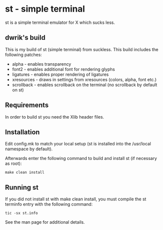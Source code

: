 # st - simple terminal

st is a simple terminal emulator for X which sucks less.

## dwrik's build

This is my build of st (simple terminal) from suckless. This build includes the following patches:

- alpha - enables transparency
- font2 - enables additional font for rendering glyphs
- ligatures - enables proper rendering of ligatures
- xresources - draws in settings from xresources (colors, alpha, font etc.)
- scrollback - enables scrollback on the terminal (no scrollback by default on st)

## Requirements

In order to build st you need the Xlib header files.

## Installation

Edit config.mk to match your local setup (st is installed into
the /usr/local namespace by default).

Afterwards enter the following command to build and install st (if
necessary as root):
```
make clean install
```

## Running st

If you did not install st with make clean install, you must compile
the st terminfo entry with the following command:
```
tic -sx st.info
```

See the man page for additional details.
